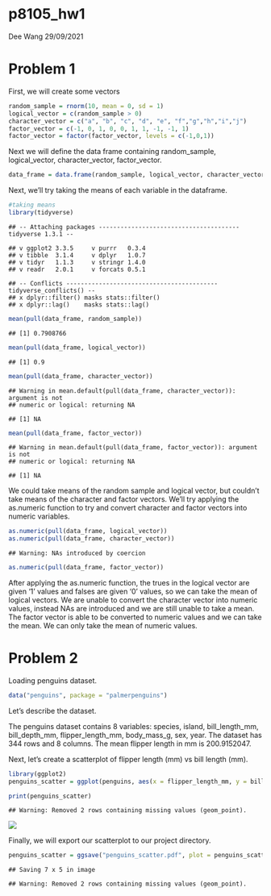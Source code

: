 p8105\_hw1
================
Dee Wang
29/09/2021

# Problem 1

First, we will create some vectors

``` r
random_sample = rnorm(10, mean = 0, sd = 1)
logical_vector = c(random_sample > 0)
character_vector = c("a", "b", "c", "d", "e", "f","g","h","i","j")
factor_vector = c(-1, 0, 1, 0, 0, 1, 1, -1, -1, 1)
factor_vector = factor(factor_vector, levels = c(-1,0,1))
```

Next we will define the data frame containing random\_sample,
logical\_vector, character\_vector, factor\_vector.

``` r
data_frame = data.frame(random_sample, logical_vector, character_vector, factor_vector)
```

Next, we’ll try taking the means of each variable in the dataframe.

``` r
#taking means 
library(tidyverse)
```

    ## -- Attaching packages --------------------------------------- tidyverse 1.3.1 --

    ## v ggplot2 3.3.5     v purrr   0.3.4
    ## v tibble  3.1.4     v dplyr   1.0.7
    ## v tidyr   1.1.3     v stringr 1.4.0
    ## v readr   2.0.1     v forcats 0.5.1

    ## -- Conflicts ------------------------------------------ tidyverse_conflicts() --
    ## x dplyr::filter() masks stats::filter()
    ## x dplyr::lag()    masks stats::lag()

``` r
mean(pull(data_frame, random_sample)) 
```

    ## [1] 0.7908766

``` r
mean(pull(data_frame, logical_vector)) 
```

    ## [1] 0.9

``` r
mean(pull(data_frame, character_vector)) 
```

    ## Warning in mean.default(pull(data_frame, character_vector)): argument is not
    ## numeric or logical: returning NA

    ## [1] NA

``` r
mean(pull(data_frame, factor_vector)) 
```

    ## Warning in mean.default(pull(data_frame, factor_vector)): argument is not
    ## numeric or logical: returning NA

    ## [1] NA

We could take means of the random sample and logical vector, but
couldn’t take means of the character and factor vectors. We’ll try
applying the as.numeric function to try and convert character and factor
vectors into numeric variables.

``` r
as.numeric(pull(data_frame, logical_vector)) 
as.numeric(pull(data_frame, character_vector)) 
```

    ## Warning: NAs introduced by coercion

``` r
as.numeric(pull(data_frame, factor_vector)) 
```

After applying the as.numeric function, the trues in the logical vector
are given ‘1’ values and falses are given ‘0’ values, so we can take the
mean of logical vectors. We are unable to convert the character vector
into numeric values, instead NAs are introduced and we are still unable
to take a mean. The factor vector is able to be converted to numeric
values and we can take the mean. We can only take the mean of numeric
values.

# Problem 2

Loading penguins dataset.

``` r
data("penguins", package = "palmerpenguins")
```

Let’s describe the dataset.

The penguins dataset contains 8 variables: species, island,
bill\_length\_mm, bill\_depth\_mm, flipper\_length\_mm, body\_mass\_g,
sex, year. The dataset has 344 rows and 8 columns. The mean flipper
length in mm is 200.9152047.

Next, let’s create a scatterplot of flipper length (mm) vs bill length
(mm).

``` r
library(ggplot2)
penguins_scatter = ggplot(penguins, aes(x = flipper_length_mm, y = bill_length_mm, color = species)) + geom_point()

print(penguins_scatter)
```

    ## Warning: Removed 2 rows containing missing values (geom_point).

![](p8105_hw1_dtw2127_files/figure-gfm/scatterplot-1.png)<!-- -->

Finally, we will export our scatterplot to our project directory.

``` r
penguins_scatter = ggsave("penguins_scatter.pdf", plot = penguins_scatter)
```

    ## Saving 7 x 5 in image

    ## Warning: Removed 2 rows containing missing values (geom_point).

